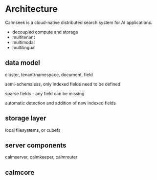 # Architecture

Calmseek is a cloud-native distributed search system for AI applications. 

* decoupled compute and storage
* multitenant
* multimodal
* multilingual

## data model

cluster, tenant/namespace, document, field

semi-schemaless, only indexed fields need to be defined

sparse fields - any field can be missing

automatic detection and addition of new indexed fields

## storage layer

local filesystems, or cubefs

## server components

calmserver, calmkeeper, calmrouter

## calmcore




